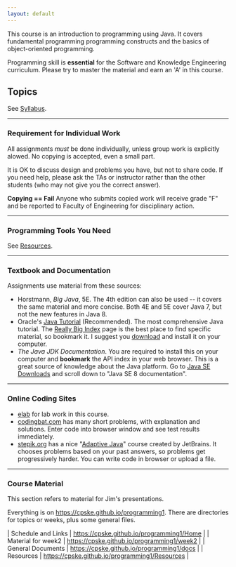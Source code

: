 ```yaml
---
layout: default
---
```

This course is an introduction to programming using Java.  It covers fundamental programming
programming constructs and the basics of object-oriented programming.   

Programming skill is **essential** for the Software and Knowledge Engineering curriculum. Please try to master the material and earn an 'A' in this course.

## Topics

See [Syllabus](https://docs.google.com/spreadsheets/d/1TtB570lBPvBNc24HnSgFh6RQhTb3taxR21Ooa703rZk/).

---
### Requirement for Individual Work

All assignments *must* be done individually, unless group work is explicitly alowed.  No copying is accepted, even a small part.

It is OK to discuss design and problems you have, but not to share code.  If you need help, please ask the TAs or instructor rather than the other students (who may not give you the correct answer).

**Copying == Fail**  Anyone who submits copied work will receive grade "F" and be reported to Faculty of Engineering for disciplinary action.

---
### Programming Tools You Need

See [Resources](Resources).

---
### Textbook and Documentation

Assignments use material from these sources:

* Horstmann, *Big Java*, 5E. The 4th edition can also be used -- it covers the same material and more concise. Both 4E and 5E cover Java 7, but not the new features in Java 8.
* Oracle's [Java Tutorial](https://docs.oracle.com/javase/tutorial/) (Recommended). The most comprehensive Java tutorial.  The [Really Big Index](https://docs.oracle.com/javase/tutorial/reallybigindex.html) page is the best place to find specific material, so bookmark it.  I suggest you [download](http://www.oracle.com/technetwork/java/javase/java-tutorial-downloads-2005894.html) and install it on your computer. 
* *The Java JDK Documentation*. You are required to install this on your computer and **bookmark** the API index in your web browser. This is a great source of knowledge about the Java platform. Go to [Java SE Downloads](http://www.oracle.com/technetwork/java/javase/downloads/index.html) and scroll down to "Java SE 8 documentation".

---
### Online Coding Sites

* [elab](http://elab.cpe.ku.ac.th) for lab work in this course.
* [codingbat.com](http://codingbat.com/java) has many short problems, with explanation and solutions. Enter code into browser window and see test results immediately.
* [stepik.org](https://stepik.org) has a nice "[Adaptive Java](https://stepik.org/2403)" course created by JetBrains.  It chooses problems based on your past answers, so problems get progressively harder.  You can write code in browser or upload a file.

---
### Course Material

This section refers to material for Jim's presentations.

Everything is on https://cpske.github.io/programming1. There are directories for topics or weeks, plus some general files.

| Schedule and Links | https://cpske.github.io/programming1/Home |
| Material for week2 | https://cpske.github.io/programming1/week2 |
| General Documents  | https://cpske.github.io/programming1/docs  |
| Resources          | https://cpske.github.io/programming1/Resources |

